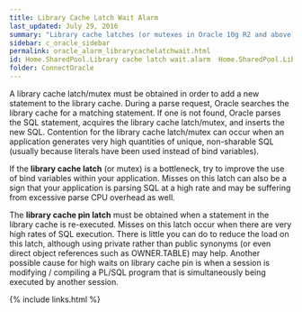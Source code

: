 ```yaml
---
title: ﻿Library Cache Latch Wait Alarm
last_updated: July 29, 2016
summary: "Library cache latches (or mutexes in Oracle 10g R2 and above) protect the cached SQL statements and object definitions held in the library cache within the Shared Pool."
sidebar: c_oracle_sidebar
permalink: oracle_alarm_librarycachelatchwait.html
id: Home.SharedPool.Library cache latch wait.alarm  Home.SharedPool.Library cache pin latch wait.alarm
folder: ConnectOracle
---
```





A library cache latch/mutex must be obtained in order to add a new statement to the library cache. During a parse request, Oracle searches the library cache for a matching statement. If one is not found, Oracle parses the SQL statement, acquires the library cache latch/mutex, and inserts the new SQL. Contention for the library cache latch/mutex can occur when an application generates very high quantities of unique, non-sharable SQL (usually because literals have been used instead of bind variables).

If the **library cache latch** (or mutex) is a bottleneck, try to improve the use of bind variables within your application. Misses on this latch can also be a sign that your application is parsing SQL at a high rate and may be suffering from excessive parse CPU overhead as well.

The **library cache pin latch** must be obtained when a statement in the library cache is re-executed. Misses on this latch occur when there are very high rates of SQL execution. There is little you can do to reduce the load on this latch, although using private rather than public synonyms (or even direct object references such as OWNER.TABLE) may help. Another possible cause for high waits on library cache pin is when a session is modifying / compiling a PL/SQL program that is simultaneously being executed by another session.





{% include links.html %}
